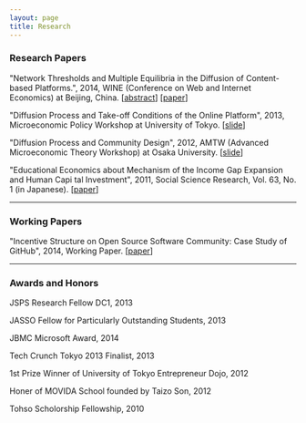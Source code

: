 ```yaml
---
layout: page
title: Research
---
```


### Research Papers

"Network Thresholds and Multiple Equilibria in the Diffusion of Content-based Platforms.", 2014, WINE (Conference on Web and Internet Economics) at Beijing, China. [[abstract](/wine2014-abstract.pdf)] [[paper](/wine2014.pdf)]

"Diffusion Process and Take-off Conditions of the Online Platform", 2013, Microeconomic Policy Workshop at University of Tokyo. [[slide](/micro-workshop.pdf)]

"Diffusion Process and Community Design", 2012, AMTW (Advanced Microeconomic Theory Workshop) at Osaka University. [[slide](/amtw-2012.pdf)]

"Educational Economics about Mechanism of the Income Gap Expansion and Human Capi   tal Investment", 2011, Social Science Research, Vol. 63, No. 1 (in Japanese). [[paper](/social-science-2011.pdf)]

---

### Working Papers

"Incentive Structure on Open Source Software Community: Case Study of GitHub", 2014, Working Paper. [[paper](/working-paper.pdf)]

---


### Awards and Honors 

JSPS Research Fellow DC1, 2013

JASSO Fellow for Particularly Outstanding Students, 2013

JBMC Microsoft Award, 2014

Tech Crunch Tokyo 2013 Finalist, 2013

1st Prize Winner of University of Tokyo Entrepreneur Dojo, 2012

Honer of MOVIDA School founded by Taizo Son, 2012

Tohso Scholorship Fellowship, 2010